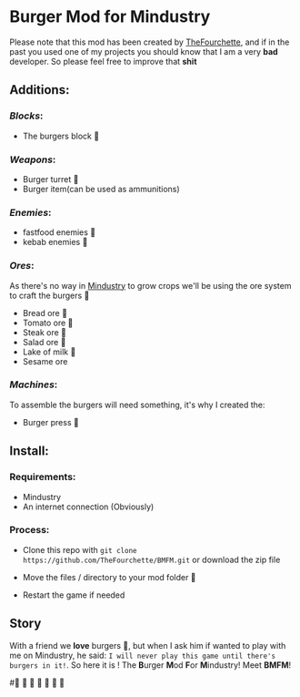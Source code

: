 # Burger Mod for Mindustry

Please note that this mod has been created by [TheFourchette](https://github.com/TheFourchette), and if in the past you used one of my projects you should know that I am a very **bad** developer. So please feel free to improve that **shit**

## Additions:

### _Blocks_:
 - The burgers block 🍔

### _Weapons_:
 - Burger turret 🍔 
 - Burger item(can be used as ammunitions) 

### _Enemies_:
  - fastfood enemies 🍟
 - kebab enemies 🥙

### _Ores_:
As there's no way in [Mindustry](https://github.com/anuken/mindustry) to grow crops we'll be using the ore system to craft the burgers 🍔

 - Bread ore 🥖 
 - Tomato ore 🍅 
 - Steak ore 🥩 
 - Salad ore 🥗 
 - Lake of milk 🥛 
- Sesame ore 

### _Machines_:
To assemble the burgers will need something, it's why I created the:

 - Burger press 🍔 


## Install:
### Requirements:
 - Mindustry
 - An internet connection (Obviously)

### Process:
 - Clone this repo with `git clone https://github.com/TheFourchette/BMFM.git` or download the zip file

 - Move the files / directory to your mod folder 📂

 - Restart the game if needed


## Story
With a friend we **love** burgers 🍔, but when I ask him if wanted to play with me on Mindustry, he said: `I will never play this game until there's burgers in it!`. So here it is ! The **B**urger **M**od **F**or **M**industry! Meet **BMFM**!


#🍔 🍔 🍔 🍔 🍔 🍔 🍔

